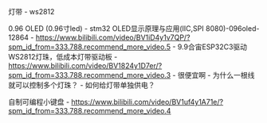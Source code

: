 灯带
	- ws2812

0.96 OLED (0.96寸led)
	- stm32 OLED显示原理与应用(IIC,SPI 8080)-096oled-12864
		- https://www.bilibili.com/video/BV1iD4y1v7QP/?spm_id_from=333.788.recommend_more_video.5
	- 9.9合宙ESP32C3驱动WS2812灯珠，低成本灯带驱动板
		- https://www.bilibili.com/video/BV1824y1D7er/?spm_id_from=333.788.recommend_more_video.3
		- 很便宜啊
		- 为什么一根线就可以控制多个灯珠？
		- 如何给灯带单独供电？

自制可编程小键盘
	- https://www.bilibili.com/video/BV1uf4y1A71e/?spm_id_from=333.788.recommend_more_video.4
